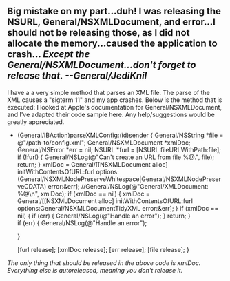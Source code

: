 Big mistake on my part...duh!  I was releasing the NSURL, General/NSXMLDocument, and error...I should not be releasing those, as I did not allocate the memory...caused the application to crash... *Except the General/NSXMLDocument...don't forget to release that. --General/JediKnil*
----
I have a a very simple method that parses an XML file.  The parse of the XML causes a "sigterm 11" and my app crashes.  Below is the method that is executed:  I looked at Apple's documentation for General/NSXMLDocument, and I've
adapted their code sample here.  Any help/suggestions would be greatly appreciated. 

     
- (General/IBAction)parseXMLConfig:(id)sender
{
    General/NSString *file = @"/path-to/config.xml";
    General/NSXMLDocument *xmlDoc;
    General/NSError *err = nil;
    NSURL *furl = [NSURL fileURLWithPath:file];
    if (!furl) {
        General/NSLog(@"Can't create an URL from file %@.", file);
        return;
    }
    xmlDoc = General/[[NSXMLDocument alloc] initWithContentsOfURL:furl
												  options:(General/NSXMLNodePreserveWhitespace|General/NSXMLNodePreserveCDATA)
												  error:&err];
    //General/NSLog(@"General/XMLDocument: %@\n", xmlDoc);
    if (xmlDoc == nil) {
        xmlDoc = General/[[NSXMLDocument alloc] initWithContentsOfURL:furl
												  options:General/NSXMLDocumentTidyXML
	                  									  error:&err];
    }
    if (xmlDoc == nil)  {
        if (err) {
            General/NSLog(@"Handle an error");
        }
        return;
    }        
    if (err) {
		General/NSLog(@"Handle an error");
        
    }

	[furl release];
	[xmlDoc release];
	[err release];
	[file release];
}
 

*The only thing that should be released in the above code is xmlDoc. Everything else is autoreleased, meaning you don't release it.*